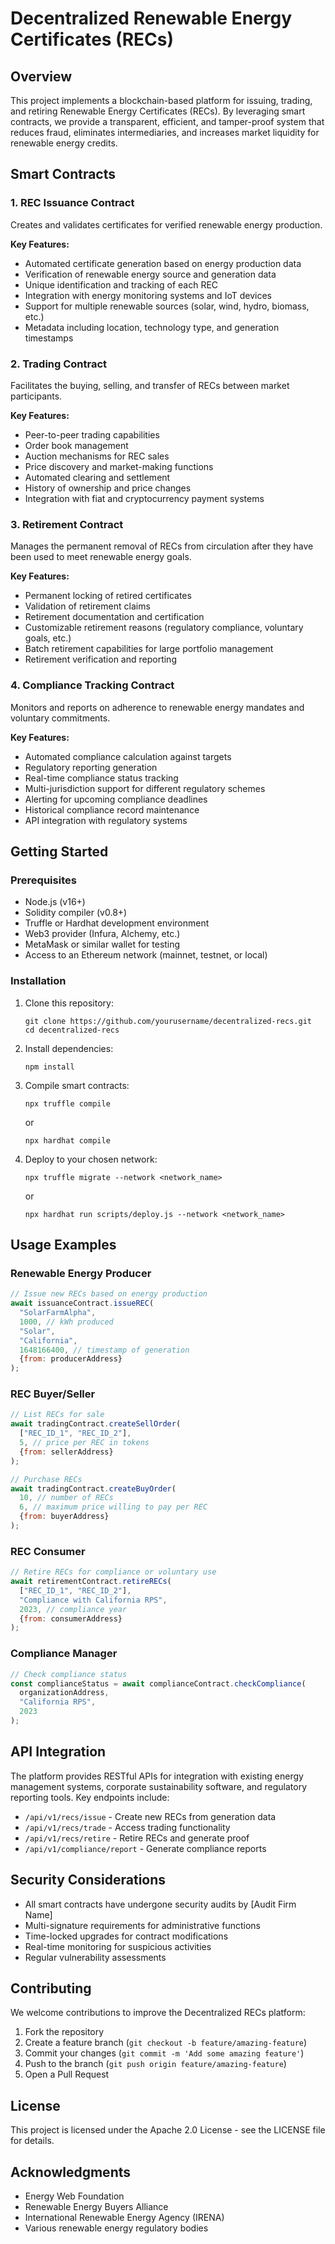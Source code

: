 # Decentralized Renewable Energy Certificates (RECs)

## Overview

This project implements a blockchain-based platform for issuing, trading, and retiring Renewable Energy Certificates (RECs). By leveraging smart contracts, we provide a transparent, efficient, and tamper-proof system that reduces fraud, eliminates intermediaries, and increases market liquidity for renewable energy credits.

## Smart Contracts

### 1. REC Issuance Contract

Creates and validates certificates for verified renewable energy production.

**Key Features:**
- Automated certificate generation based on energy production data
- Verification of renewable energy source and generation data
- Unique identification and tracking of each REC
- Integration with energy monitoring systems and IoT devices
- Support for multiple renewable sources (solar, wind, hydro, biomass, etc.)
- Metadata including location, technology type, and generation timestamps

### 2. Trading Contract

Facilitates the buying, selling, and transfer of RECs between market participants.

**Key Features:**
- Peer-to-peer trading capabilities
- Order book management
- Auction mechanisms for REC sales
- Price discovery and market-making functions
- Automated clearing and settlement
- History of ownership and price changes
- Integration with fiat and cryptocurrency payment systems

### 3. Retirement Contract

Manages the permanent removal of RECs from circulation after they have been used to meet renewable energy goals.

**Key Features:**
- Permanent locking of retired certificates
- Validation of retirement claims
- Retirement documentation and certification
- Customizable retirement reasons (regulatory compliance, voluntary goals, etc.)
- Batch retirement capabilities for large portfolio management
- Retirement verification and reporting

### 4. Compliance Tracking Contract

Monitors and reports on adherence to renewable energy mandates and voluntary commitments.

**Key Features:**
- Automated compliance calculation against targets
- Regulatory reporting generation
- Real-time compliance status tracking
- Multi-jurisdiction support for different regulatory schemes
- Alerting for upcoming compliance deadlines
- Historical compliance record maintenance
- API integration with regulatory systems

## Getting Started

### Prerequisites
- Node.js (v16+)
- Solidity compiler (v0.8+)
- Truffle or Hardhat development environment
- Web3 provider (Infura, Alchemy, etc.)
- MetaMask or similar wallet for testing
- Access to an Ethereum network (mainnet, testnet, or local)

### Installation

1. Clone this repository:
   ```
   git clone https://github.com/yourusername/decentralized-recs.git
   cd decentralized-recs
   ```

2. Install dependencies:
   ```
   npm install
   ```

3. Compile smart contracts:
   ```
   npx truffle compile
   ```
   or
   ```
   npx hardhat compile
   ```

4. Deploy to your chosen network:
   ```
   npx truffle migrate --network <network_name>
   ```
   or
   ```
   npx hardhat run scripts/deploy.js --network <network_name>
   ```

## Usage Examples

### Renewable Energy Producer
```javascript
// Issue new RECs based on energy production
await issuanceContract.issueREC(
  "SolarFarmAlpha", 
  1000, // kWh produced
  "Solar", 
  "California", 
  1648166400, // timestamp of generation
  {from: producerAddress}
);
```

### REC Buyer/Seller
```javascript
// List RECs for sale
await tradingContract.createSellOrder(
  ["REC_ID_1", "REC_ID_2"],
  5, // price per REC in tokens
  {from: sellerAddress}
);

// Purchase RECs
await tradingContract.createBuyOrder(
  10, // number of RECs
  6, // maximum price willing to pay per REC
  {from: buyerAddress}
);
```

### REC Consumer
```javascript
// Retire RECs for compliance or voluntary use
await retirementContract.retireRECs(
  ["REC_ID_1", "REC_ID_2"],
  "Compliance with California RPS",
  2023, // compliance year
  {from: consumerAddress}
);
```

### Compliance Manager
```javascript
// Check compliance status
const complianceStatus = await complianceContract.checkCompliance(
  organizationAddress,
  "California RPS",
  2023
);
```

## API Integration

The platform provides RESTful APIs for integration with existing energy management systems, corporate sustainability software, and regulatory reporting tools. Key endpoints include:

- `/api/v1/recs/issue` - Create new RECs from generation data
- `/api/v1/recs/trade` - Access trading functionality
- `/api/v1/recs/retire` - Retire RECs and generate proof
- `/api/v1/compliance/report` - Generate compliance reports

## Security Considerations

- All smart contracts have undergone security audits by [Audit Firm Name]
- Multi-signature requirements for administrative functions
- Time-locked upgrades for contract modifications
- Real-time monitoring for suspicious activities
- Regular vulnerability assessments

## Contributing

We welcome contributions to improve the Decentralized RECs platform:

1. Fork the repository
2. Create a feature branch (`git checkout -b feature/amazing-feature`)
3. Commit your changes (`git commit -m 'Add some amazing feature'`)
4. Push to the branch (`git push origin feature/amazing-feature`)
5. Open a Pull Request

## License

This project is licensed under the Apache 2.0 License - see the LICENSE file for details.

## Acknowledgments

- Energy Web Foundation
- Renewable Energy Buyers Alliance
- International Renewable Energy Agency (IRENA)
- Various renewable energy regulatory bodies

